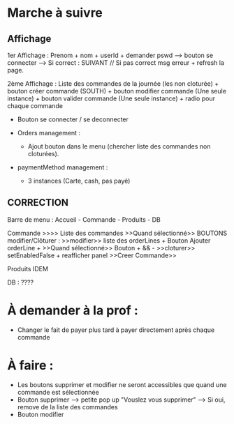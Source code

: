 # Marche à suivre

## Affichage

1er Affichage : Prenom + nom + userId + demander pswd  --> bouton se connecter --> Si correct : SUIVANT // Si pas correct msg erreur + refresh la page.

2ème Affichage : Liste des commandes de la journée (les non cloturée) + bouton créer commande (SOUTH) + bouton modifier commande (Une seule instance) + bouton valider commande (Une seule instance) + radio pour chaque commande

- Bouton se connecter / se deconnecter
- Orders management :
    * Ajout bouton dans le menu (chercher liste des commandes non cloturées).

- paymentMethod management :
    * 3 instances (Carte, cash, pas payé)
 

 ## CORRECTION

Barre de menu : Accueil - Commande - Produits - DB

Commande >>>> Liste des commandes  >>Quand sélectionné>> BOUTONS modifier/Clôturer : 
                                                                                      >>modifier>> liste des orderLines + Bouton Ajouter orderLine + >>Quand sélectionné>> Bouton + && -
                                                                                      >>cloturer>> setEnabledFalse + reafficher panel
                                    >>Creer Commande>>

Produits IDEM


DB : ????


# À demander à la prof :
- Changer le fait de payer plus tard à payer directement après chaque commande


# À faire :
- Les boutons supprimer et modifier ne seront accessibles que quand une commande est sélectionnée
- Bouton supprimer --> petite pop up "Vouslez vous supprimer" --> Si oui, remove de la liste des commandes
- Bouton modifier
